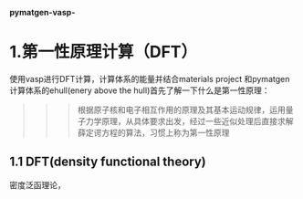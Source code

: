 **pymatgen-vasp-**
# 1.第一性原理计算（DFT）
使用vasp进行DFT计算，计算体系的能量并结合materials project 和pymatgen计算体系的ehull(enery above the hull)首先了解一下什么是第一性原理： 
>>> 根据原子核和电子相互作用的原理及其基本运动规律，运用量子力学原理，从具体要求出发，经过一些近似处理后直接求解薛定谔方程的算法，习惯上称为第一性原理
## 1.1 DFT(density functional theory)
  密度泛函理论，
